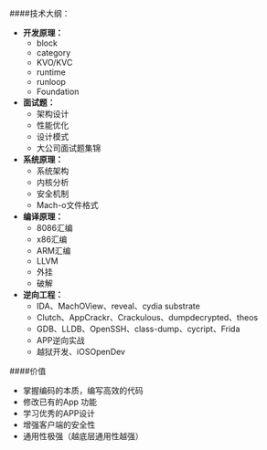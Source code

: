 ####技术大纲：
- **开发原理：**
    - block
    - category
    - KVO/KVC
    - runtime
    - runloop
    - Foundation
- **面试题：**
    - 架构设计
    - 性能优化
    - 设计模式
    - 大公司面试题集锦
- **系统原理：**
    - 系统架构
    - 内核分析
    - 安全机制
    - Mach-o文件格式
- **编译原理：**
    - 8086汇编
    - x86汇编
    - ARM汇编
    - LLVM
    - 外挂
    - 破解
- **逆向工程：**
    - IDA、MachOView、reveal、cydia substrate
    - Clutch、AppCrackr、Crackulous、dumpdecrypted、theos
    - GDB、LLDB、OpenSSH、class-dump、cycript、Frida
    - APP逆向实战
    - 越狱开发、iOSOpenDev
    
    
    
####价值
- 掌握编码的本质，编写高效的代码
- 修改已有的App 功能
- 学习优秀的APP设计
- 增强客户端的安全性
- 通用性极强（越底层通用性越强）


    




